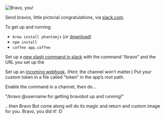 ![Bravo, you!](https://dl.dropboxusercontent.com/u/379970/bravo.png)

Send bravos, little pictorial congratulations, via [slack.com](https://slack.com/).

To get up and running:

- `brew install phantomjs` (or [download](http://phantomjs.org/download.html))
- `npm install`
- `coffee app.coffee`

Set up a [new slash command in slack](https://trello.slack.com/services/new/slash-commands)
with the command “/bravo” and the URL you set up the 

Set up an [incoming webhook](https://trello.slack.com/services/new/incoming-webhook).
(Hint: the channel won’t matter.) Put your custom token in a file called “token”
in the app’s root path.

Enable the command in a channel, then do…

"/bravo @username for getting bravobot up and running!"

…then Bravo Bot come along will do its magic and return and custom image for
you. Bravo, you did it! :D
